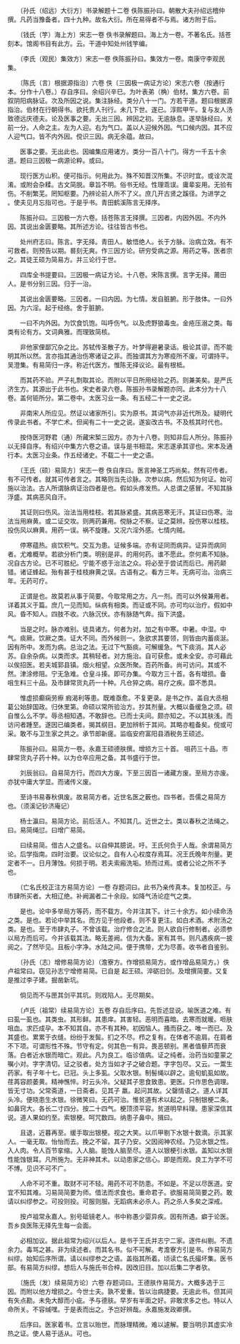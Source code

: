 <!-- { "loadSidebar": true } -->
　　〔孙氏（绍远）大衍方〕书录解题十二卷 佚陈振孙曰。朝散大夫孙绍远稽仲撰。凡药当豫备者。四十九种。故名大衍。所在易得者不与焉。诸方附于后。

　　〔钱氏（竽）海上方〕宋志一卷 佚书录解题曰。海上方一卷。不著名氏。括苍刻本。馆阁书目有此方。云。干道中知处州钱竽编。

　　〔李氏（观民）集效方〕宋志一卷 佚陈振孙曰。集效方一卷。南康守李观民集。

　　〔陈氏（言）根据源指治〕六卷 佚〔三因极一病证方论〕宋志六卷（按通行本。分作十八卷。）存自序曰。余绍兴辛巳。为叶表弟（桷）伯材。集方六卷。前叙阴阳病脉证。次及所因之说。集注脉经。类分八十一门。方若干道。题曰根据源指治。伯材在行朝得书。欲托贵人刊行。未几下世。遂已。淳熙甲午。复与友人汤致德远庆德夫。论及医事之要。无出三因。辨因之初。无逾脉息。遂举脉经曰。关前一分。人命之主。左为人迎。右为气口。盖以人迎候外因。气口候内因。其不应人迎气口。皆不内外因。傥识三因。病无余蕴。故曰。

　　医事之要。无出此也。因编集应用诸方。类分一百八十门。得方一千五十余道。题曰三因极一病源论粹。或曰。

　　现行医方山积。便可指示。何用此为。殊不知晋汉所集。不识时宜。或诠次混淆。或附会杂糅。古文简脱。章旨不明。俗书无经。性理乖误。庸辈妄用。无验有伤。不削繁芜。罔知枢要。乃辨论前人所不了义。庶几开古贤之蹊径。为进学之 。使夫见月忘指可也。于是乎书。青田鹤溪陈言无择序。

　　陈振孙曰。三因极一方六卷。括苍陈言无择撰。三因者。内因外因。不内外因。其说出金匮要略。其所述方论。往往皆古书也。

　　处州府志曰。陈言。字无择。青田人。敏悟绝人。长于方脉。治病立效。有不可救者。则预告以期。晷刻无爽。作三因方论。研穷受病之源。用药之等。医者宗之。其徒王硕为简易方。并三论行于世。

　　四库全书提要曰。三因极一病证方论。十八卷。宋陈言撰。言字无择。莆田人。是书分别三因。归于一治。

　　其说出金匮要略。三因者。一曰内因。为七情。发自脏腑。形于肢体。一曰外因。为六淫。起于经络。舍于脏腑。

　　一曰不内外因。为饮食饥饱。叫呼伤气。以及虎野狼毒虫。金疮压溺之类。每类有论有方。文词典雅。而理致简核。

　　非他家俚鄙冗杂之比。苏轼传圣散子方。叶梦得避暑录话。极论其谬。而不能明其所以然。言亦指其通治伤寒诸证之非。而独谓其方为寒疫所不废。可谓持平。吴澄集。有易简归一序。称近代医方。惟陈无择议论。最有根柢。

　　而其药不验。严子礼剽取其论。而附以平日所用经验之药。则兼美矣。是严氏济生方。其源出于此书也。宋史者录六卷。陈振孙书录解题亦同。此本分为十八卷。盖何钜所分。第二卷中。太医习业一条。有五经二十一史之说。

　　非南宋人所应见。然证以诸家所引。实为原书。其词气亦非近代所及。疑明代传录此书者。不学亡术。但闻有二十一史之说。遂妄改古书。不及核其时代也。

　　按侍医河野君（通）所藏宋椠三因方。亦为十八卷。则知非后人所分。陈振孙以无择自序。有绍兴中集方六卷之语。误与是书相混。宋志遂承其谬也。宋本及通行本。太医习业条。作五经诸史。不载二十一史之语。

　　〔王氏（硕）易简方〕宋志一卷 佚自序曰。医言神圣工巧尚矣。然有可传者。有不可传者。就其可传者言之。其略则当先诊脉。次参以病。然后知为何证。始可施以治法。古人所谓脉病证治四者是也。假如头疼发热。人总谓之感冒。不知其脉浮盛。其病恶风自汗。

　　其证则曰伤风。治法当用桂枝。若其脉紧盛。其病恶寒无汗。其证曰伤寒。治法当用麻黄。或二证交攻。则两药兼用。傥脉之不察。证之莫辨。投伤寒以桂枝。投伤风以麻黄。用药一误。祸不旋踵。又况六淫外感。七情内贼。

　　停寒蕴热。痰饮积气。交互为患。证候多端。亦有证同而病异。证异而病同者。尤难概举。若欲分析门类。明别是非。的用何药。谁不愿此。奈何素不知脉。况自古方论。已不可胜纪。宁能不惑于治法之众。将必至于尝试而后已。用药颠错。诸证蜂起。殆有甚于桂枝麻黄之误。古语有之。看方三年。无病可治。治病三年。无药可疗。

　　正谓是也。故莫若从事于简要。今取常用之方。凡一剂。而可以外候兼用者。详着其义于篇。庶几一见而知。纵病有相类。而证或不同。亦可均以治疗。假如中风。昏不知人。四肢不收。六脉沉伏。亦有脉随气奔。指下洪盛。

　　当是之时。脉亦难别。徒具诸方。何者为对。加之有中寒。中暑。中湿。中气。痰厥。饮厥之类。证大不同。而外候则一。急欲求其要领，则皆由内蓄痰涎。因有所中。发而为病。总治之法。无过下气豁痰。可解缓急。气下痰消。其人必苏。自余杂病。以类而求。其稍轻者。对方施治。自可获愈。或未全安。亦可藉此以俟招医。若夫城郭县镇。烟火相望。众医所聚。百药所备。尚可访问。其或不然。津涂修阻。宁无急难。仓皇斗揍。即可办集。今取方三十首。各有增损。备 咀生料三十品。及市肆常货丸药一十种。凡仓猝之病。易疗之疾。靡不悉具。

　　惟虚损癫痫劳瘵 瘕渴利等患。既难亟愈。不复更录。是书之作。盖自大丞相葛公始辞国政。归休里第。命硕以常所验治方。抄其剂量。大概以备缓急之须。硕自惟么么不学。辱丞相知遇。不敢辞也。已而士夫间。颇亦知之。不以其肤浅。而访问者踵至。遂因已编类者。揭其纲目。更加辨析于其间。其略亦粗备矣。傥或可采。敢不与卫生家之共之。承节郎新瘥。监临安府富阳县酒税务王硕述。

　　陈振孙曰。易简方一卷。永嘉王硕德肤撰。增损方三十首。 咀药三十品。市肆常货丸子药十种。以为仓卒应用之备。其书盛行于世。

　　刘辰翁曰。自易简方行。而四大方废。下至三因百一诸藏方废。至局方亦废。亦犹中庸大学显。而诸传义废。

　　至诗书易春秋俱废。故易简方者。近世名医之薮也。四书者。吾儒之易简方也。（须溪记钞济庵记）

　　杨士瀛曰。易简方论。前后活人。不知其几。近世之士。类以春秋之法绳之。曰。易简绳愆。曰增广易简。

　　曰续易简。借古人之盛名。以自伸其臆说。吁。王氏何负于人哉。余谓易简方论。后学指南。四时治要。议论似之。自有人心权度存焉耳。况王氏晚年剂量。更定者不一。日月薄蚀。何损于明。若夫索瘢洗垢。矫而过焉。或者公论之所不予也。

　　〔亡名氏校正注方易简方论〕一卷 存题词曰。此书乃亲传真本。复加校正。与市肆所买者。大相辽绝。补阙漏者二十余段。如降气汤论症气之类。

　　是也。论中多举局方等药，而不载方。今并注其下。计三十余方。如小续命汤之类。是也。若论中举其名。而方见于他段者。则不复更注。如白术酒。术附汤之类。是也。至于市肆丸子。不曾该载。治疗修合之法。则人欲自行修制者。必须参以局方而后可。今并该载其法。略无差阙。信为大备。家有其书。则凡遇疾病一披阅之。了然毕见。且板小字净。水陆之间。便于携带，尤为尽善。收书者自鉴别。

　　〔孙氏（志）增修易简方论〕（澹寮方。作增损易简方。或作增品易简方。）佚卢祖常曰。窃见孙志宁增修易简。已自是 起王硕。淬砺旧剑。及增撰简要。又复是推过李子建。掘凿新坑。

　　倘见而不与匣其剑平其坑。则戕陷人。无尽期矣。

　　〔卢氏（祖常）续易简方论〕五卷 存自后序曰。先哲述显说。喻医道之难。有曰虱一虱也。其类虫。其形鲜。其患庠。其害轻。恶明而喜暗。去寒而就暖。咂肤咀血。求匹成孕。本不知其自。亦不有其种。初因恼人。搔而获之。唯一而已。及其盛也。累累于衣缝。纷纷于发鬓。扪之不尽。栉之复有。在体者不逾肩。在肩者不下项。可谓形性不殊。节守有定。何其色一有异。畏恶顿别。黑者值藜芦而衰落。白者近水银而暗亡。观此。凡为良工。临诊值病。证之纯者。治药当如童蒙之嘱小对。字字清切。证之驳者。处方当如才子之破合题。字字包尽。又云。一鬻生药家。有子年十七。已冠。头上多虱。父取水银。制髻绳以辟之。逾旬虮虱如故。荏苒容颜萎黄。精神憔悴。时云头冷。父疑其子思食致患。更医。只作思色调理。皆无寸功。父常斋道，一日斋者。见其子 羸。起问其故。父罄情语之。道人详其头冷。便晓患生水银。徐微笑曰。无药可治。惟贫道有术以起之。只制银梗二条。如鼻窍大。各长二寸四分。按二十四气。梗顶须平容。贫道明早料理。患家深信其说。道人果如约至。索银梗。呵咒数四。纳患子鼻中。揖曰。

　　且退，近暮再至。缓手取出银梗。视之大笑。以爪甲剔下水银十数滴。示其家人。一毫无取。怡怡而去。挽之不留。其子乃安。父因阅神农经。乃见水银之性。入人肉。令人百节挛缩。入人脑。能蚀人脑至尽。道人以银梗引水银。盖知以水银性能蚀银耳。凡所施为。无非神其术。以动患家之信心。即是而观。良工为学不可不博。见识不可不广。

　　人命不可不重。取财不可不轻。用药不可不防患。不如是。不足以尽医道。安宜不知其难。习易简简要为师。借法而求食也。重命君子。欲服易简简要之药。敢请以纠缪参之。可投则投。可服则服。无蹈病未必杀人。药之杀人多矣之深戒。

　　按卢祖常永嘉人。别号砥镜老人。书中称愚少婴异疾。因有所遇。癖于论医。吾乡良医陈无择先生每一会面。

　　必相加议。据此祖常为绍兴以后人。是书于王氏并志宁二家。逐件纠剔。不遗余力。毒骂之甚。非为续述者。而其名书。似不可解。考澹寮方引是书。作易简方纠缪。始知后序所谓。请以纠缪参之之语。盖指其所着。顷读亡名氏撮坏集。医书部。有易简方纠缪。想后人与施氏书合梓。因改旧目。加以后集二字者欤。

　　〔施氏（发）续易简方论〕六卷 存题词曰。王德肤作易简方。大概多选于三因。而附以他方增损之。今世士夫。孰不爱重。皆以治病捷要。无逾此书。但其间有失点勘。未免大醇而小疵。予与德肤。早岁有半面之好。非敢求多之也。特以人命所关。不容缄嘿。于是表而出之。予岂好辨哉。永嘉施发政卿撰。

　　后序曰。医家着书。立言以贻世。而脉理精微。难以遽解。要当明示其虚实冷热之证。使人易于适从。可也。

